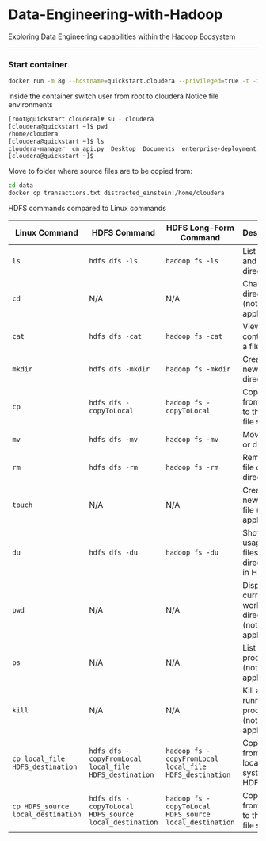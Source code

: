 # Data-Engineering-with-Hadoop
Exploring Data Engineering capabilities within the Hadoop Ecosystem

---

### Start container


```bash
docker run -m 8g --hostname=quickstart.cloudera --privileged=true -t -i -v /home/ubuntu/Data-Engineering-with-Hadoop/cdh_files:/src --publish-all=true -p 8888 ovokpus/cloudera-quickstart /usr/bin/docker-quickstart
```

inside the container switch user from root to cloudera
Notice file environments
```bash
[root@quickstart cloudera]# su - cloudera
[cloudera@quickstart ~]$ pwd
/home/cloudera
[cloudera@quickstart ~]$ ls
cloudera-manager  cm_api.py  Desktop  Documents  enterprise-deployment.json  express-deployment.json  kerberos  lib  parcels  workspace
[cloudera@quickstart ~]$ 
```

Move to folder where source files are to be copied from:

```bash
cd data
docker cp transactions.txt distracted_einstein:/home/cloudera
```

HDFS commands compared to Linux commands

| Linux Command    | HDFS Command           | HDFS Long-Form Command   | Description                           |
|-------------------|------------------------|--------------------------|---------------------------------------|
| `ls`                | `hdfs dfs -ls`           | `hadoop fs -ls`           | List files and directories            |
| `cd`                | N/A                    | N/A                     | Change directory (not applicable)     |
| `cat`               | `hdfs dfs -cat`          | `hadoop fs -cat`          | View the contents of a file           |
| `mkdir`             | `hdfs dfs -mkdir`        | `hadoop fs -mkdir`        | Create a new directory                |
| `cp`                | `hdfs dfs -copyToLocal`  | `hadoop fs -copyToLocal`  | Copy a file from HDFS to the local file system |
| `mv`                | `hdfs dfs -mv`           | `hadoop fs -mv`           | Move a file or directory               |
| `rm`                | `hdfs dfs -rm`           | `hadoop fs -rm`           | Remove a file or directory            |
| `touch`             | N/A                    | N/A                     | Create a new empty file (not applicable) |
| `du`                | `hdfs dfs -du`           | `hadoop fs -du`           | Show disk usage of files and directories in HDFS |
| `pwd`               | N/A                    | N/A                     | Display the current working directory (not applicable) |
| `ps`                | N/A                    | N/A                     | List running processes (not applicable) |
| `kill`              | N/A                    | N/A                     | Kill a running process (not applicable) |
| `cp local_file HDFS_destination` | `hdfs dfs -copyFromLocal local_file HDFS_destination` | `hadoop fs -copyFromLocal local_file HDFS_destination` | Copy a file from the local file system to HDFS |
| `cp HDFS_source local_destination` | `hdfs dfs -copyToLocal HDFS_source local_destination` | `hadoop fs -copyToLocal HDFS_source local_destination` | Copy a file from HDFS to the local file system |
